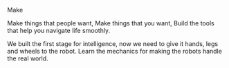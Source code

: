 Make

Make things that people want,
Make things that you want,
Build the tools that help you navigate life smoothly.

We built the first stage for intelligence, now we need to give it hands, legs and wheels to the robot.
Learn the mechanics for making the robots handle the real world.

